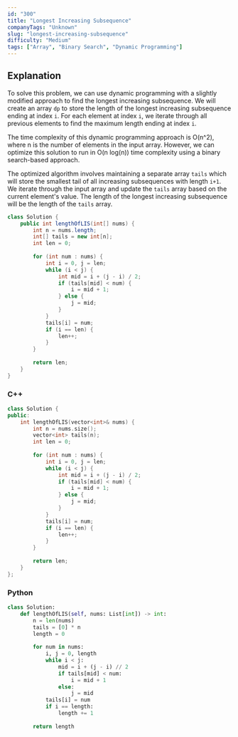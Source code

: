 ```yaml
---
id: "300"
title: "Longest Increasing Subsequence"
companyTags: "Unknown"
slug: "longest-increasing-subsequence"
difficulty: "Medium"
tags: ["Array", "Binary Search", "Dynamic Programming"]
---
```


## Explanation
To solve this problem, we can use dynamic programming with a slightly modified approach to find the longest increasing subsequence. We will create an array `dp` to store the length of the longest increasing subsequence ending at index `i`. For each element at index `i`, we iterate through all previous elements to find the maximum length ending at index `i`.

The time complexity of this dynamic programming approach is O(n^2), where n is the number of elements in the input array. However, we can optimize this solution to run in O(n log(n)) time complexity using a binary search-based approach.

The optimized algorithm involves maintaining a separate array `tails` which will store the smallest tail of all increasing subsequences with length `i+1`. We iterate through the input array and update the `tails` array based on the current element's value. The length of the longest increasing subsequence will be the length of the `tails` array.
```java
class Solution {
    public int lengthOfLIS(int[] nums) {
        int n = nums.length;
        int[] tails = new int[n];
        int len = 0;
        
        for (int num : nums) {
            int i = 0, j = len;
            while (i < j) {
                int mid = i + (j - i) / 2;
                if (tails[mid] < num) {
                    i = mid + 1;
                } else {
                    j = mid;
                }
            }
            tails[i] = num;
            if (i == len) {
                len++;
            }
        }
        
        return len;
    }
}
```

### C++
```cpp
class Solution {
public:
    int lengthOfLIS(vector<int>& nums) {
        int n = nums.size();
        vector<int> tails(n);
        int len = 0;
        
        for (int num : nums) {
            int i = 0, j = len;
            while (i < j) {
                int mid = i + (j - i) / 2;
                if (tails[mid] < num) {
                    i = mid + 1;
                } else {
                    j = mid;
                }
            }
            tails[i] = num;
            if (i == len) {
                len++;
            }
        }
        
        return len;
    }
};
```

### Python
```python
class Solution:
    def lengthOfLIS(self, nums: List[int]) -> int:
        n = len(nums)
        tails = [0] * n
        length = 0
        
        for num in nums:
            i, j = 0, length
            while i < j:
                mid = i + (j - i) // 2
                if tails[mid] < num:
                    i = mid + 1
                else:
                    j = mid
            tails[i] = num
            if i == length:
                length += 1
        
        return length
```